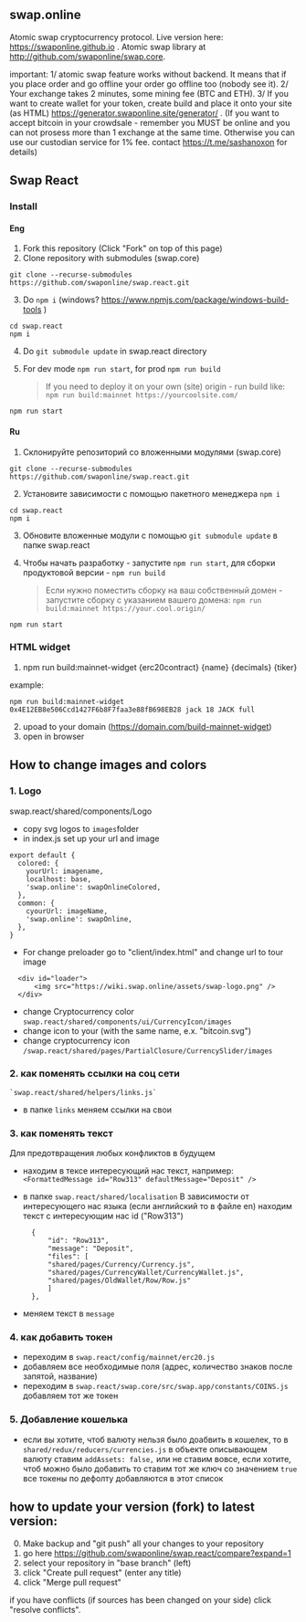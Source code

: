 ## swap.online

Atomic swap cryptocurrency protocol. Live version here: https://swaponline.github.io . Atomic swap library at http://github.com/swaponline/swap.core.

important: 
1/ atomic swap feature works without backend. It means that if you place order and go offline your order go offline too (nobody see it). 
2/ Your exchange takes 2 minutes, some mining fee (BTC and ETH).
3/ If you want to create wallet for your token, create build and place it onto your site (as HTML) https://generator.swaponline.site/generator/ . (If you want to accept bitcoin in your crowdsale - remember you MUST be online and you can not prosess more than 1 exchange at the same time. Otherwise you can use our custodian service for 1% fee. contact https://t.me/sashanoxon for details)


## Swap  React

### Install

#### Eng
1) Fork this repository (Click "Fork" on top of this page)
2) Clone repository with submodules (swap.core)
```
git clone --recurse-submodules https://github.com/swaponline/swap.react.git
```

3) Do `npm i` (windows? https://www.npmjs.com/package/windows-build-tools )<br />
```
cd swap.react
npm i
```

4) Do `git submodule update` in swap.react directory

5) For dev mode `npm run start`, for prod `npm run build`
   > If you need to deploy it on your own (site) origin - run build like: `npm run build:mainnet https://yourcoolsite.com/`

```
npm run start
```

#### Ru

1) Склонируйте репозиторий со вложенными модулями (swap.core)
```
git clone --recurse-submodules https://github.com/swaponline/swap.react.git
```

2) Установите зависимости с помощью пакетного менеджера `npm i` <br />
```
cd swap.react
npm i
```

3) Обновите вложенные модули с помощью `git submodule update` в папке swap.react

4) Чтобы начать разработку - запустите `npm run start`, для сборки продуктовой версии - `npm run build`
   > Если нужно поместить сборку на ваш собственный домен - запустите сборку с указанием вашего домена: `npm run build:mainnet https://your.cool.origin/`

```
npm run start
```

### HTML widget
1. npm run build:mainnet-widget {erc20contract} {name} {decimals} {tiker}

example:
```
npm run build:mainnet-widget 0x4E12EB8e506Ccd1427F6b8F7faa3e88fB698EB28 jack 18 JACK full
```
2. upoad to your domain (https://domain.com/build-mainnet-widget)
3. open in browser
 
## How to change images and colors

### 1. Logo
swap.react/shared/components/Logo
* copy svg logos to  `images`folder
* in index.js set up your url and image
```
export default {
  colored: {
    yourUrl: imagename,
    localhost: base,
    'swap.online': swapOnlineColored,
  },
  common: {
    сyourUrl: imageName,
    'swap.online': swapOnline,
  },
}
```
* For change preloader go to "client/index.html" and change url to tour image
```
  <div id="loader">
      <img src="https://wiki.swap.online/assets/swap-logo.png" />
  </div>
```
* change Cryptocurrency color `swap.react/shared/components/ui/CurrencyIcon/images`
* change icon to your (with the same name, e.x. "bitcoin.svg") 
* change cryptocurrency icon  `/swap.react/shared/pages/PartialClosure/CurrencySlider/images`

### 2. как поменять ссылки на соц сети
    `swap.react/shared/helpers/links.js`
* в папке `links` меняем ссылки на свои

### 3.  как поменять текст
   Для предотвращения любых конфликтов в будущем 
   * находим в тексе интересующий нас текст, например: 
        ``` <FormattedMessage id="Row313" defaultMessage="Deposit" />  ```

   * в папке `swap.react/shared/localisation`
     В зависимости от интересующего нас языка (если английский то в файле en) 
     находим текст с интересующим нас id ("Row313")

      ```
        {
            "id": "Row313",
            "message": "Deposit",
            "files": [
            "shared/pages/Currency/Currency.js",
            "shared/pages/CurrencyWallet/CurrencyWallet.js",
            "shared/pages/OldWallet/Row/Row.js"
            ]
        },
      ```

   * меняем текст в `message`

### 4. как добавить токен

   * переходим в `swap.react/config/mainnet/erc20.js`
   * добавляем все необходимые поля (адрес, количество знаков после запятой, название)
   * переходим в `swap.react/swap.core/src/swap.app/constants/COINS.js` добавляем тот же токен

### 5. Добавление кошелька

* если вы хотите, чтоб валюту нельзя было доабвить в кошелек, то 
в `shared/redux/reducers/currencies.js` в объекте описывающем валюту ставим `addAssets: false,` или не ставим вовсе, 
если хотите, чтоб можно было добавить то ставим тот же ключ со значением `true`
все токены по дефолту добавляются в этот список




## how to update your version (fork) to latest version:
0. Make backup and "git push" all your changes to your repository
1. go here https://github.com/swaponline/swap.react/compare?expand=1
2. select your repository in "base branch" (left)
3. click "Create pull request" (enter any title)
4. click "Merge pull request"

if you have conflicts (if sources has been changed on your side) click "resolve conflicts".

